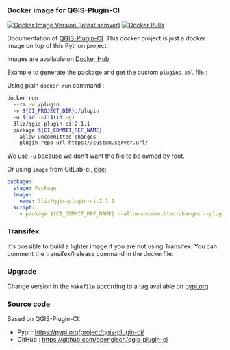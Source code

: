 ### Docker image for QGIS-Plugin-CI

[![Docker Image Version (latest semver)](https://img.shields.io/docker/v/3liz/qgis-plugin-ci)](https://hub.docker.com/r/3liz/qgis-plugin-ci)
[![Docker Pulls](https://img.shields.io/docker/pulls/3liz/qgis-plugin-ci)](https://hub.docker.com/r/3liz/qgis-plugin-ci)

Documentation of [QGIS-Plugin-CI](https://opengisch.github.io/qgis-plugin-ci/).
This docker project is just a docker image on top of this Python project.

Images are available on [Docker Hub](https://hub.docker.com/r/3liz/qgis-plugin-ci)

Example to generate the package and get the custom `plugins.xml` file :

Using plain `docker run` command :
```bash
docker run
  --rm -w /plugin
  -v ${CI_PROJECT_DIR}:/plugin
  -u $(id -u):$(id -g)
  3liz/qgis-plugin-ci:2.1.1
  package ${CI_COMMIT_REF_NAME}
  --allow-uncommitted-changes
  --plugin-repo-url https://custom.server.url/
```

We use `-u` because we don't want the file to be owned by root.

Or using `image` from GitLab-ci, [doc](https://docs.gitlab.com/ee/ci/docker/using_docker_images.html#define-image-in-the-gitlab-ciyml-file):

```yml
package:
  stage: Package
  image:
    name: 3liz/qgis-plugin-ci:2.1.1
  script:
    - package ${CI_COMMIT_REF_NAME} --allow-uncommitted-changes --plugin-repo-url https://custom.server.url/
```

### Transifex

It's possible to build a lighter image if you are not using Transifex.
You can comment the transifex/lrelease command in the dockerfile.

### Upgrade

Change version in the `Makefile` according to a tag available on
[pypi.org](https://pypi.org/project/qgis-plugin-ci/#history)

### Source code

Based on QGIS-Plugin-CI:
* Pypi : https://pypi.org/project/qgis-plugin-ci/
* GitHub : https://github.com/opengisch/qgis-plugin-ci
